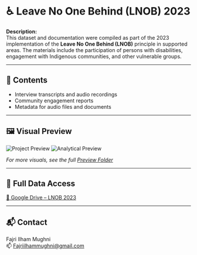 # ♿ Leave No One Behind (LNOB) 2023

**Description:**  
This dataset and documentation were compiled as part of the 2023 implementation of the **Leave No One Behind (LNOB)** principle in supported areas. The materials include the participation of persons with disabilities, engagement with Indigenous communities, and other vulnerable groups.

---

## 🧾 Contents

- Interview transcripts and audio recordings  
- Community engagement reports  
- Metadata for audio files and documents

---

## 🖼️ Visual Preview

![Project Preview](https://drive.google.com/file/d/1jP-10q3o8M6EhkXFLthF25FKXQw9DHvs/view?usp=drive_link)
![Analytical Preview](https://drive.google.com/file/d/1Ix12qHBclbFJexZwqBpSNfMQCL0QV-j_/view?usp=drive_link)

_For more visuals, see the full [Preview Folder](https://drive.google.com/drive/folders/1ug7UQ95y1KJDM3JXuO0eDg0Q-fpNn2j0?usp=drive_link)_

---

## 🔗 Full Data Access

[📁 Google Drive – LNOB 2023](https://drive.google.com/drive/folders/1mS7eQpt5LPXF21S6ihAAWGCuz8dfgFH3?usp=drive_link)

---

## 📬 Contact

Fajri Ilham Mughni  
📫 Fajriilhammughni@gmail.com